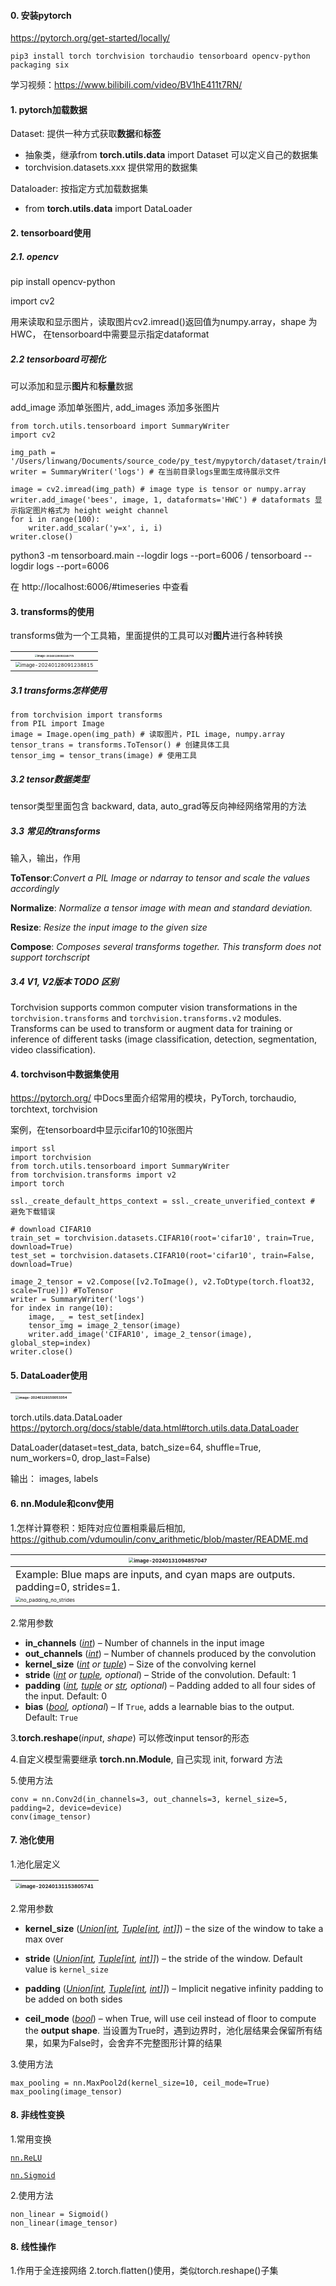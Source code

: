 #### 0. 安装pytorch

https://pytorch.org/get-started/locally/

```
pip3 install torch torchvision torchaudio tensorboard opencv-python packaging six
```

学习视频：https://www.bilibili.com/video/BV1hE411t7RN/



#### 1. pytorch加载数据

Dataset: 提供一种方式获取**数据**和**标签**

- 抽象类，继承from **torch.utils.data** import Dataset 可以定义自己的数据集
- torchvision.datasets.xxx 提供常用的数据集

Dataloader: 按指定方式加载数据集

- from **torch.utils.data** import DataLoader



#### 2. tensorboard使用

##### 2.1. opencv

pip install opencv-python

import cv2

用来读取和显示图片，读取图片cv2.imread()返回值为numpy.array，shape 为 HWC， 在tensorboard中需要显示指定dataformat

##### 2.2 tensorboard可视化

可以添加和显示**图片**和**标量**数据

add_image 添加单张图片, add_images 添加多张图片

```
from torch.utils.tensorboard import SummaryWriter
import cv2

img_path = '/Users/linwang/Documents/source_code/py_test/mypytorch/dataset/train/bees/29494643_e3410f0d37.jpg'
writer = SummaryWriter('logs') # 在当前目录logs里面生成待展示文件

image = cv2.imread(img_path) # image type is tensor or numpy.array
writer.add_image('bees', image, 1, dataformats='HWC') # dataformats 显示指定图片格式为 height weight channel
for i in range(100):
    writer.add_scalar('y=x', i, i)
writer.close()
```

python3 -m tensorboard.main --logdir logs --port=6006 / tensorboard --logdir logs --port=6006

在 http://localhost:6006/#timeseries 中查看



#### 3. transforms的使用

transforms做为一个工具箱，里面提供的工具可以对**图片**进行各种转换

| <img src="./assets/image-20240128093245775.png" alt="image-20240128093245775" style="zoom: 25%;" /> |
| ------------------------------------------------------------ |
| <img src="./assets/image-20240128091238815.png" alt="image-20240128091238815" style="zoom:50%;" /> |

##### 3.1 transforms怎样使用

```
from torchvision import transforms
from PIL import Image
image = Image.open(img_path) # 读取图片，PIL image, numpy.array 
tensor_trans = transforms.ToTensor() # 创建具体工具
tensor_img = tensor_trans(image) # 使用工具
```

##### 3.2 tensor数据类型 

tensor类型里面包含 backward, data, auto_grad等反向神经网络常用的方法

##### 3.3 常见的transforms

输入，输出，作用

**ToTensor**:*Convert a PIL Image or ndarray to tensor and scale the values accordingly*

**Normalize**: *Normalize a tensor image with mean and standard deviation.*

**Resize**: *Resize the input image to the given size*

**Compose**: *Composes several transforms together. This transform does not support torchscript*

##### 3.4 V1, V2版本 TODO 区别

Torchvision supports common computer vision transformations in the `torchvision.transforms` and `torchvision.transforms.v2` modules. Transforms can be used to transform or augment data for training or inference of different tasks (image classification, detection, segmentation, video classification).



#### 4. torchvison中数据集使用

https://pytorch.org/ 中Docs里面介绍常用的模块，PyTorch, torchaudio, torchtext, torchvision

案例，在tensorboard中显示cifar10的10张图片

```
import ssl
import torchvision
from torch.utils.tensorboard import SummaryWriter
from torchvision.transforms import v2
import torch

ssl._create_default_https_context = ssl._create_unverified_context # 避免下载错误

# download CIFAR10
train_set = torchvision.datasets.CIFAR10(root='cifar10', train=True, download=True)
test_set = torchvision.datasets.CIFAR10(root='cifar10', train=False, download=True)

image_2_tensor = v2.Compose([v2.ToImage(), v2.ToDtype(torch.float32, scale=True)]) #ToTensor
writer = SummaryWriter('logs')
for index in range(10):
    image, _ = test_set[index]
    tensor_img = image_2_tensor(image)
    writer.add_image('CIFAR10', image_2_tensor(image), global_step=index)
writer.close()
```



#### 5. DataLoader使用

| <img src="./assets/image-20240129150053354.png" alt="image-20240129150053354" style="zoom:33%;" /> |
| ------------------------------------------------------------ |

torch.utils.data.DataLoader https://pytorch.org/docs/stable/data.html#torch.utils.data.DataLoader

DataLoader(dataset=test_data, batch_size=64, shuffle=True, num_workers=0, drop_last=False)

输出： images, labels



#### 6. nn.Module和conv使用
1.怎样计算卷积：矩阵对应位置相乘最后相加, https://github.com/vdumoulin/conv_arithmetic/blob/master/README.md

| <img src="./assets/image-20240131094857047.png" alt="image-20240131094857047" style="zoom:50%;" /> |
| ------------------------------------------------------------ |
| Example: Blue maps are inputs, and cyan maps are outputs. padding=0, strides=1. |
| <img src="./assets/no_padding_no_strides.gif" alt="no_padding_no_strides" style="zoom:50%;" /> |

2.常用参数

- **in_channels** ([*int*](https://docs.python.org/3/library/functions.html#int)) – Number of channels in the input image
- **out_channels** ([*int*](https://docs.python.org/3/library/functions.html#int)) – Number of channels produced by the convolution
- **kernel_size** ([*int*](https://docs.python.org/3/library/functions.html#int) *or* [*tuple*](https://docs.python.org/3/library/stdtypes.html#tuple)) – Size of the convolving kernel
- **stride** ([*int*](https://docs.python.org/3/library/functions.html#int) *or* [*tuple*](https://docs.python.org/3/library/stdtypes.html#tuple)*,* *optional*) – Stride of the convolution. Default: 1
- **padding** ([*int*](https://docs.python.org/3/library/functions.html#int)*,* [*tuple*](https://docs.python.org/3/library/stdtypes.html#tuple) *or* [*str*](https://docs.python.org/3/library/stdtypes.html#str)*,* *optional*) – Padding added to all four sides of the input. Default: 0
- **bias** ([*bool*](https://docs.python.org/3/library/functions.html#bool)*,* *optional*) – If `True`, adds a learnable bias to the output. Default: `True`

3.**torch.reshape**(*input*, *shape*) 可以修改input tensor的形态

4.自定义模型需要继承 **torch.nn.Module**, 自己实现 init, forward 方法

5.使用方法

```
conv = nn.Conv2d(in_channels=3, out_channels=3, kernel_size=5, padding=2, device=device)
conv(image_tensor)
```



#### 7. 池化使用

1.池化层定义

| <img src="./assets/image-20240131153805741.png" alt="image-20240131153805741" style="zoom:50%;" /> |
| ------------------------------------------------------------ |

2.常用参数

- **kernel_size** ([*Union*](https://docs.python.org/3/library/typing.html#typing.Union)*[*[*int*](https://docs.python.org/3/library/functions.html#int)*,* [*Tuple*](https://docs.python.org/3/library/typing.html#typing.Tuple)*[*[*int*](https://docs.python.org/3/library/functions.html#int)*,* [*int*](https://docs.python.org/3/library/functions.html#int)*]]*) – the size of the window to take a max over
- **stride** ([*Union*](https://docs.python.org/3/library/typing.html#typing.Union)*[*[*int*](https://docs.python.org/3/library/functions.html#int)*,* [*Tuple*](https://docs.python.org/3/library/typing.html#typing.Tuple)*[*[*int*](https://docs.python.org/3/library/functions.html#int)*,* [*int*](https://docs.python.org/3/library/functions.html#int)*]]*) – the stride of the window. Default value is `kernel_size`
- **padding** ([*Union*](https://docs.python.org/3/library/typing.html#typing.Union)*[*[*int*](https://docs.python.org/3/library/functions.html#int)*,* [*Tuple*](https://docs.python.org/3/library/typing.html#typing.Tuple)*[*[*int*](https://docs.python.org/3/library/functions.html#int)*,* [*int*](https://docs.python.org/3/library/functions.html#int)*]]*) – Implicit negative infinity padding to be added on both sides

- **ceil_mode** ([*bool*](https://docs.python.org/3/library/functions.html#bool)) – when True, will use ceil instead of floor to compute the **output shape**. 当设置为True时，遇到边界时，池化层结果会保留所有结果，如果为False时，会舍弃不完整图形计算的结果

3.使用方法

```
max_pooling = nn.MaxPool2d(kernel_size=10, ceil_mode=True)
max_pooling(image_tensor)
```



#### 8. 非线性变换

1.常用变换

[`nn.ReLU`](https://pytorch.org/docs/stable/generated/torch.nn.ReLU.html#torch.nn.ReLU)

[`nn.Sigmoid`](https://pytorch.org/docs/stable/generated/torch.nn.Sigmoid.html#torch.nn.Sigmoid)

2.使用方法

```
non_linear = Sigmoid()
non_linear(image_tensor)
```

#### 8. 线性操作
1.作用于全连接网络
2.torch.flatten()使用，类似torch.reshape()子集

